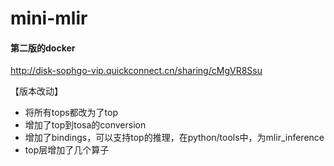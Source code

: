 # mini-mlir

#### 第二版的docker
http://disk-sophgo-vip.quickconnect.cn/sharing/cMgVR8Ssu

【版本改动】
* 将所有tops都改为了top
* 增加了top到tosa的conversion
* 增加了bindings，可以支持top的推理，在python/tools中，为mlir_inference
* top层增加了几个算子
